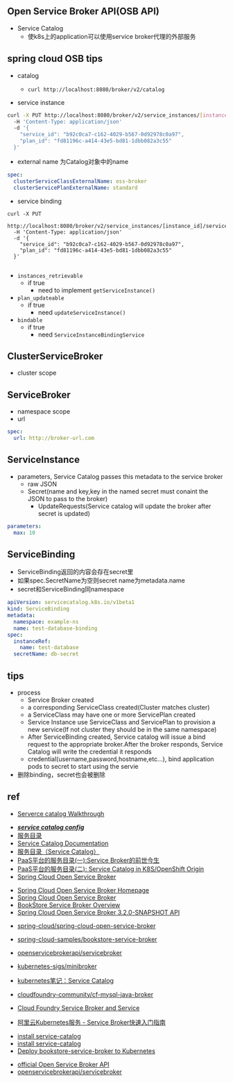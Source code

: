 ## Open Service Broker API(OSB API)
+ Service Catalog
    - 使k8s上的application可以使用service broker代理的外部服务

## spring cloud OSB tips

+  catalog
    - `curl http://localhost:8080/broker/v2/catalog`

+ service instance
```sh
curl -X PUT http://localhost:8080/broker/v2/service_instances/[instance_id]
  -H 'Content-Type: application/json' 
  -d '{
    "service_id": "b92c0ca7-c162-4029-b567-0d92978c0a97", 
    "plan_id": "fd81196c-a414-43e5-bd81-1dbb082a3c55"
  }'
```
  - external name 为Catalog对象中的name
  ```yaml
  spec:
    clusterServiceClassExternalName: oss-broker
    clusterServicePlanExternalName: standard
  ```

+ service binding
```
curl -X PUT 
  http://localhost:8080/broker/v2/service_instances/[instance_id]/service_bindings/[binding_id]
  -H 'Content-Type: application/json' 
  -d '{ 
    "service_id": "b92c0ca7-c162-4029-b567-0d92978c0a97", 
    "plan_id": "fd81196c-a414-43e5-bd81-1dbb082a3c55" 
  }'
 
```

+ `instances_retrievable`
  - if true
    + need to implement `getServiceInstance()`
+ `plan_updateable`
  - if true
    + need `updateServiceInstance()`
+ `bindable`
  - if true
    + need `ServiceInstanceBindingService`
## ClusterServiceBroker
- cluster scope

## ServiceBroker
- namespace scope
- url
```yml
spec:
  url: http://broker-url.com
```
## ServiceInstance
+ parameters, Service Catalog passes this metadata to the service broker
  - raw JSON
  - Secret(name and key,key in the named secret must conaint the JSON to pass to the broker)
    + UpdateRequests(Service catalog will update the broker after secret is updated)
```yml
parameters:
  max: 10
```

## ServiceBinding
+ ServiceBinding返回的内容会存在secret里
+ 如果spec.SecretName为空则secret name为metadata.name
+ secret和ServiceBinding同namespace
```yaml
apiVersion: servicecatalog.k8s.io/v1beta1
kind: ServiceBinding
metadata:
  namespace: example-ns
  name: test-database-binding
spec:
  instanceRef:
    name: test-database
  secretName: db-secret
```

## tips
+ process
  - Service Broker created
  - a corresponding ServiceClass created(Cluster matches cluster)
  - a ServiceClass may have one or more ServicePlan created
  - Service Instance use ServiceClass and ServicePlan to provision a new service(If not cluster they should be in the same namespace)
  - After ServiceBinding created, Service catalog will issue a bind request to the appropriate broker.After the broker responds, Service Catalog will write the credential it responds
  - credential(username,password,hostname,etc...), bind application pods to secret to start using the servie
+ 删除binding，secret也会被删除
## ref
+ [Serverce catalog Walkthrough](https://svc-cat.io/docs/walkthrough/#step-1---installing-the-ups-broker-server)
<!-- k8s -->
+ [*****service catalog config*****](https://svc-cat.io/docs/resources/)
+ [服务目录](https://kubernetes.io/zh/docs/concepts/extend-kubernetes/service-catalog/)
+ [Service Catalog Documentation](https://github.com/kubernetes-sigs/service-catalog/tree/master/docs)
+ [服务目录（Service Catalog）](https://jimmysong.io/kubernetes-handbook/concepts/service-catalog.html)
+ [PaaS平台的服务目录(一):Service Broker的前世今生](https://www.jianshu.com/p/52b3bc647996)
+ [PaaS平台的服务目录(二): Service Catalog in K8S/OpenShift Origin](https://www.jianshu.com/p/e4615868adac)
+ [Spring Cloud Open Service Broker](https://spring.io/projects/spring-cloud-open-service-broker#overview)

<!-- spring Cloud Open Service Broker -->
+ [Spring Cloud Open Service Broker Homepage](https://spring.io/projects/spring-cloud-open-service-broker#overview)
+ [Spring Cloud Open Service Broker](https://docs.spring.io/spring-cloud-open-service-broker/docs/3.2.0-SNAPSHOT/reference/)
+ [BookStore Service Broker Overview](https://spring.io/blog/2020/01/14/reactive-bookstore-service-broker)
+ [Spring Cloud Open Service Broker 3.2.0-SNAPSHOT API](https://docs.spring.io/spring-cloud-open-service-broker/docs/3.2.0-SNAPSHOT/apidocs/)

<!-- sourcecode -->
+ [spring-cloud/spring-cloud-open-service-broker](https://github.com/spring-cloud/spring-cloud-open-service-broker)

<!-- sample -->
+ [spring-cloud-samples/bookstore-service-broker](https://github.com/spring-cloud-samples/bookstore-service-broker)
+ [openservicebrokerapi/servicebroker](https://github.com/openservicebrokerapi/servicebroker/blob/master/gettingStarted.md#sample-service-brokers)
+ [kubernetes-sigs/minibroker](https://github.com/kubernetes-sigs/minibroker)
+ [kubernetes笔记：Service Catalog](https://ieevee.com/tech/2019/09/19/service-catalog.html)
+ [cloudfoundry-community/cf-mysql-java-broker](https://github.com/cloudfoundry-community/cf-mysql-java-broker)

+ [Cloud Foundry Service Broker and Service](https://developer.ibm.com/recipes/tutorials/cloud-foundry-service-broker-and-service/)

<!-- ali cloud -->
+ [阿里云Kubernetes服务 - Service Broker快速入门指南](https://developer.aliyun.com/article/592156)
<!-- install -->
+ [install service-catalog](https://svc-cat.io/docs/install/)
+ [install service-catalog](https://github.com/kubernetes-sigs/service-catalog/blob/master/docs/install.md)
+ [Deploy bookstore-service-broker to Kubernetes](https://github.com/spring-cloud-samples/bookstore-service-broker/blob/master/deploy/kubernetes/README.adoc)
<!-- design -->
+ [official Open Service Broker API](https://www.openservicebrokerapi.org/)
+ [openservicebrokerapi/servicebroker](https://github.com/openservicebrokerapi/servicebroker/blob/master/spec.md#catalog-management)